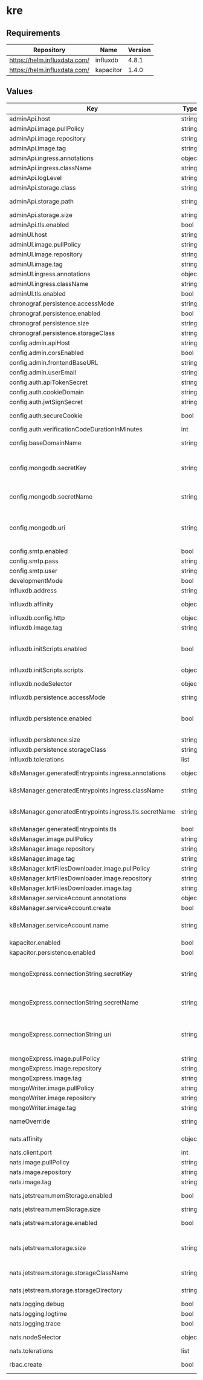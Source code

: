 # kre

## Requirements

| Repository | Name | Version |
|------------|------|---------|
| https://helm.influxdata.com/ | influxdb | 4.8.1 |
| https://helm.influxdata.com/ | kapacitor | 1.4.0 |

## Values

| Key | Type | Default | Description |
|-----|------|---------|-------------|
| adminApi.host | string | `"api.kre.local"` | Hostname |
| adminApi.image.pullPolicy | string | `"IfNotPresent"` | Image pull policy |
| adminApi.image.repository | string | `"konstellation/kre-admin-api"` | Image repository |
| adminApi.image.tag | string | `"latest"` | Image tag |
| adminApi.ingress.annotations | object | See `adminApi.ingress.annotations` in [values.yaml](./values.yaml) | Ingress annotations |
| adminApi.ingress.className | string | `"nginx"` | The name of the ingress class to use |
| adminApi.logLevel | string | `"INFO"` | Default application log level |
| adminApi.storage.class | string | `"standard"` | Storage class name |
| adminApi.storage.path | string | `"/admin-api-files"` | Persistent volume mount point. This will define Admin API app workdir too. |
| adminApi.storage.size | string | `"1Gi"` | Storage class size |
| adminApi.tls.enabled | bool | `false` | Whether to enable TLS |
| adminUI.host | string | `"admin.kre.local"` | Hostname |
| adminUI.image.pullPolicy | string | `"IfNotPresent"` | Image pull policy |
| adminUI.image.repository | string | `"konstellation/kre-admin-ui"` | Image repository |
| adminUI.image.tag | string | `"latest"` | Image tag |
| adminUI.ingress.annotations | object | `{}` | Ingress annotations |
| adminUI.ingress.className | string | `"nginx"` | The name of the ingress class to use |
| adminUI.tls.enabled | bool | `false` | Whether to enable TLS |
| chronograf.persistence.accessMode | string | `"ReadWriteOnce"` | Access mode for the volume |
| chronograf.persistence.enabled | bool | `true` | Whether to enable persistence |
| chronograf.persistence.size | string | `"2Gi"` | Storage size |
| chronograf.persistence.storageClass | string | `"standard"` | Storage class name |
| config.admin.apiHost | string | `"api.kre.local"` | Api Hostname for Admin UI and Admin API |
| config.admin.corsEnabled | bool | `true` | Whether to enable CORS on Admin API |
| config.admin.frontendBaseURL | string | `"http://admin.kre.local"` | Frontend Base URL for Admin API |
| config.admin.userEmail | string | `"dev@local.local"` | Email address for sending notifications |
| config.auth.apiTokenSecret | string | `"api_token_secret"` | API token secret |
| config.auth.cookieDomain | string | `"kre.local"` | Admin API secure cookie domain |
| config.auth.jwtSignSecret | string | `"jwt_secret"` | JWT Sign secret |
| config.auth.secureCookie | bool | `false` | Whether to enable secure cookie for Admin API |
| config.auth.verificationCodeDurationInMinutes | int | `1` | Verification login link duration |
| config.baseDomainName | string | `"local"` | Base domain name for Admin API and K8S Manager apps |
| config.mongodb.secretKey | string | `""` | If specfied in combination with `config.mongodb.connectionString.secretName`, the name of the secret key that contains the MongoDB connection string. |
| config.mongodb.secretName | string | `""` | If specified, the name of the secret that contains a key with the MongoDB connection string. |
| config.mongodb.uri | string | `"mongodb://user:password@mongodb0.example.com:27017,mongodb1.example.com:27017,mongodb2.example.com:27017/admin?replicaSet=myRepl"` | MongoDB connection uri. `config.mongodb.connectionString.secretName` in combination with `config.mongodb.connectionString.secretKey` have precedence over this. |
| config.smtp.enabled | bool | `false` | Whether to enable SMTP server connection |
| config.smtp.pass | string | `""` | SMTP server password |
| config.smtp.user | string | `""` | SMTP server user |
| developmentMode | bool | `false` | Whether to setup developement mode |
| influxdb.address | string | `"http://kre-influxdb/"` |  |
| influxdb.affinity | object | `{}` | Assign custom affinity rules to the InfluxDB pods |
| influxdb.config.http | object | `{"auth-enabled":false,"enabled":true,"flux-enabled":true}` | [Details](https://docs.influxdata.com/influxdb/v1.8/administration/config/#http) |
| influxdb.image.tag | string | `"1.8.1"` | Image tag |
| influxdb.initScripts.enabled | bool | `true` | Boolean flag to enable and disable initscripts. See https://github.com/influxdata/helm-charts/tree/master/charts/influxdb#configure-the-chart for more info |
| influxdb.initScripts.scripts | object | `{"init.iql":"CREATE DATABASE \"kre\"\n"}` | Init scripts |
| influxdb.nodeSelector | object | `{}` | Define which Nodes the Pods are scheduled on. |
| influxdb.persistence.accessMode | string | `"ReadWriteOnce"` | Access mode for the volume |
| influxdb.persistence.enabled | bool | `true` | Whether to enable persistence. See https://github.com/influxdata/helm-charts/tree/master/charts/influxdb#configure-the-chart for more info |
| influxdb.persistence.size | string | `"10Gi"` | Storage size |
| influxdb.persistence.storageClass | string | `"standard"` | Storage class name |
| influxdb.tolerations | list | `[]` | Tolerations for use with node taints |
| k8sManager.generatedEntrypoints.ingress.annotations | object | See `entrypoints.ingress.annotations` in [values.yaml](./values.yaml) | The annotations that all the generated ingresses for the entrypoints will have |
| k8sManager.generatedEntrypoints.ingress.className | string | `"nginx"` | The ingressClassName to use for the enypoints' generated ingresses |
| k8sManager.generatedEntrypoints.ingress.tls.secretName | string | If not defined, every created ingress will use an autogenerated certificate name based on the deployed runtimeId and .Values.config.baseDomainName. | TLS certificate secret name. If defined, wildcard for the current application domain must be used. |
| k8sManager.generatedEntrypoints.tls | bool | `false` | Wether to enable tls |
| k8sManager.image.pullPolicy | string | `"IfNotPresent"` | Image pull policy |
| k8sManager.image.repository | string | `"konstellation/kre-k8s-manager"` | Image repository |
| k8sManager.image.tag | string | `"latest"` | Image tag |
| k8sManager.krtFilesDownloader.image.pullPolicy | string | `"Always"` | Image pull policy |
| k8sManager.krtFilesDownloader.image.repository | string | `"konstellation/krt-files-downloader"` | Image repository |
| k8sManager.krtFilesDownloader.image.tag | string | `"latest"` | Image tag |
| k8sManager.serviceAccount.annotations | object | `{}` | The Service Account annotations |
| k8sManager.serviceAccount.create | bool | `true` | Whether to create the Service Account |
| k8sManager.serviceAccount.name | string | `""` | The name of the service account. @default: A pre-generated name based on the chart relase fullname sufixed by `-k8s-manager` |
| kapacitor.enabled | bool | `false` | Whether to enable Kapacitor |
| kapacitor.persistence.enabled | bool | `false` | Whether to enable persistence [Details](https://github.com/influxdata/helm-charts/blob/master/charts/kapacitor/values.yaml) |
| mongoExpress.connectionString.secretKey | string | `""` | If specfied in combination with `mongoExpress.connectionString.secretName`, the name of the secret key that contains the MongoDB connection string. |
| mongoExpress.connectionString.secretName | string | `""` | If specified, the name of the secret that contains a key with the MongoDB connection string. |
| mongoExpress.connectionString.uri | string | `"mongodb://user:password@mongodb0.example.com:27017,mongodb1.example.com:27017,mongodb2.example.com:27017/admin?replicaSet=myRepl"` | MongoDB connection uri. `mongoExpress.connectionString.secretName` in combination with `mongoExpress.connectionString.secretKey` have precedence over this. |
| mongoExpress.image.pullPolicy | string | `"IfNotPresent"` | The image pull policy |
| mongoExpress.image.repository | string | `"mongo-express"` | The image repository |
| mongoExpress.image.tag | string | `"0.54.0"` | The image tag |
| mongoWriter.image.pullPolicy | string | `"IfNotPresent"` | Image pull policy |
| mongoWriter.image.repository | string | `"konstellation/kre-mongo-writer"` | Image repository |
| mongoWriter.image.tag | string | `"latest"` | Image tag |
| nameOverride | string | `""` | Provide a name in place of kre for `app.kubernetes.io/name` labels |
| nats.affinity | object | `{}` | Assign custom affinity rules to the InfluxDB pods |
| nats.client.port | int | `4222` | Port for client connections |
| nats.image.pullPolicy | string | `"IfNotPresent"` | Image pull policy |
| nats.image.repository | string | `"nats"` | Image repository |
| nats.image.tag | string | `"2.8.4"` | Image tag |
| nats.jetstream.memStorage.enabled | bool | `true` | Whether to enable memory storage for Jetstream |
| nats.jetstream.memStorage.size | string | `"1Gi"` | Memory storage max size for JetStream |
| nats.jetstream.storage.enabled | bool | `true` | Whether to enable a PersistentVolumeClaim for Jetstream |
| nats.jetstream.storage.size | string | `"1Gi"` | Storage size for the Jetstream PersistentVolumeClaim. Notice this is also used for the Jetstream storage limit configuration even if PVC creation is disabled |
| nats.jetstream.storage.storageClassName | string | `"standard"` | Storage class name for the Jetstream PersistentVolumeClaim |
| nats.jetstream.storage.storageDirectory | string | `"/data"` | Directory to use for JetStream storage when using a PersistentVolumeClaim |
| nats.logging.debug | bool | `false` | Whether to enable logging debug mode |
| nats.logging.logtime | bool | `true` | Timestamp log entries |
| nats.logging.trace | bool | `false` | Whether to enable logging trace mode |
| nats.nodeSelector | object | `{}` | Define which Nodes the Pods are scheduled on. |
| nats.tolerations | list | `[]` | Tolerations for use with node taints |
| rbac.create | bool | `true` | Whether to create the roles for the services that could use custom Service Accounts |
